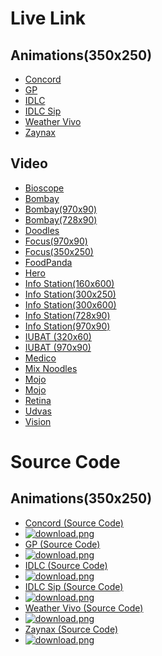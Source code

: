 # Live Link
## Animations(350x250)
- [Concord](https://abdussukkur85.github.io/InfoStation/Animations/concord/)
- [GP](https://abdussukkur85.github.io/InfoStation/Animations/gp/)
- [IDLC](https://abdussukkur85.github.io/InfoStation/Animations/idlc/)
- [IDLC Sip](https://abdussukkur85.github.io/InfoStation/Animations/idlc-sip/)
- [Weather Vivo](https://abdussukkur85.github.io/InfoStation/Animations/weather-vivo/)
- [Zaynax](https://abdussukkur85.github.io/InfoStation/Animations/zaynax/)

## Video
- [Bioscope](https://abdussukkur85.github.io/InfoStation/video/bioscope/index.html)
- [Bombay](https://abdussukkur85.github.io/InfoStation/video/bombay/)
- [Bombay(970x90)](https://abdussukkur85.github.io/InfoStation/video/bombay/97090.html)
- [Bombay(728x90)](https://abdussukkur85.github.io/InfoStation/video/bombay/72890.html)
- [Doodles](https://abdussukkur85.github.io/InfoStation/video/bombay/728.html)
- [Focus(970x90)](https://abdussukkur85.github.io/InfoStation/video/focus/97090.html)
- [Focus(350x250)](https://abdussukkur85.github.io/InfoStation/video/focus/300250.html)
- [FoodPanda](https://abdussukkur85.github.io/InfoStation/video/foodpanda/)
- [Hero](https://abdussukkur85.github.io/InfoStation/video/hero-dec-21/)
- [Info Station(160x600)](https://abdussukkur85.github.io/InfoStation/video/info-station/160600.html)
- [Info Station(300x250)](https://abdussukkur85.github.io/InfoStation/video/info-station/300250.html)
- [Info Station(300x600)](https://abdussukkur85.github.io/InfoStation/video/info-station/300600.html)
- [Info Station(728x90)](https://abdussukkur85.github.io/InfoStation/video/info-station/72890.html)
- [Info Station(970x90)](https://abdussukkur85.github.io/InfoStation/video/info-station/97090.html)
- [IUBAT (320x60)](https://abdussukkur85.github.io/InfoStation/video/info-station/32060.html)
- [IUBAT (970x90)](https://abdussukkur85.github.io/InfoStation/video/info-station/97090.html)
- [Medico](https://abdussukkur85.github.io/InfoStation/video/medico-tdc/)
- [Mix Noodles](https://abdussukkur85.github.io/InfoStation/video/mix-noodles/)
- [Mojo](https://abdussukkur85.github.io/InfoStation/video/mojo/)
- [Mojo](https://abdussukkur85.github.io/InfoStation/video/mojo/)
- [Retina](https://abdussukkur85.github.io/InfoStation/video/retina/)
- [Udvas](https://abdussukkur85.github.io/InfoStation/video/udvas/)
- [Vision](https://abdussukkur85.github.io/InfoStation/video/vision/)

# Source Code
## Animations(350x250)
- [Concord (Source Code)](https://github.com/abdussukkur85/InfoStation/tree/main/Animations/concord)<br>
- [![download.png](https://showcase.infostation.digital/download.png)](https://downgit.github.io/#/home?url=https://github.com/abdussukkur85/InfoStation/tree/main/Animations/concord)
- [GP (Source Code)](https://github.com/abdussukkur85/InfoStation/tree/main/Animations/gp)<br>
- [![download.png](https://showcase.infostation.digital/download.png)](https://downgit.github.io/#/home?url=https://github.com/abdussukkur85/InfoStation/tree/main/Animations/gp)
- [IDLC (Source Code)](https://github.com/abdussukkur85/InfoStation/tree/main/Animations/idlc)<br>
- [![download.png](https://showcase.infostation.digital/download.png)](https://downgit.github.io/#/home?url=https://github.com/abdussukkur85/InfoStation/tree/main/Animations/idlc)
- [IDLC Sip (Source Code)](https://github.com/abdussukkur85/InfoStation/tree/main/Animations/idlc-sip)<br>
- [![download.png](https://showcase.infostation.digital/download.png)](https://downgit.github.io/#/home?url=https://github.com/abdussukkur85/InfoStation/tree/main/Animations/idlc-sip)
- [Weather Vivo (Source Code)](https://github.com/abdussukkur85/InfoStation/tree/main/Animations/weather-vivo)<br>
- [![download.png](https://showcase.infostation.digital/download.png)](https://downgit.github.io/#/home?url=https://github.com/abdussukkur85/InfoStation/tree/main/Animations/weather-vivo)
- [Zaynax (Source Code)](https://github.com/abdussukkur85/InfoStation/tree/main/Animations/zaynax)<br>
- [![download.png](https://showcase.infostation.digital/download.png)](https://downgit.github.io/#/home?url=https://github.com/abdussukkur85/InfoStation/tree/main/Animations/zaynax)






